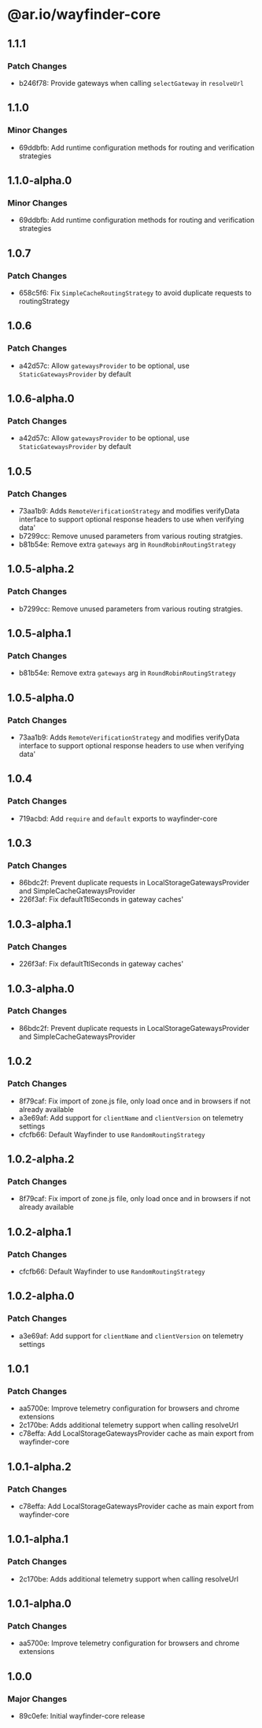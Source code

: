 # @ar.io/wayfinder-core

## 1.1.1

### Patch Changes

- b246f78: Provide gateways when calling `selectGateway` in `resolveUrl`

## 1.1.0

### Minor Changes

- 69ddbfb: Add runtime configuration methods for routing and verification strategies

## 1.1.0-alpha.0

### Minor Changes

- 69ddbfb: Add runtime configuration methods for routing and verification strategies

## 1.0.7

### Patch Changes

- 658c5f6: Fix `SimpleCacheRoutingStrategy` to avoid duplicate requests to routingStrategy

## 1.0.6

### Patch Changes

- a42d57c: Allow `gatewaysProvider` to be optional, use `StaticGatewaysProvider` by default

## 1.0.6-alpha.0

### Patch Changes

- a42d57c: Allow `gatewaysProvider` to be optional, use `StaticGatewaysProvider` by default

## 1.0.5

### Patch Changes

- 73aa1b9: Adds `RemoteVerificationStrategy` and modifies verifyData interface to support optional response headers to use when verifying data'
- b7299cc: Remove unused parameters from various routing stratgies.
- b81b54e: Remove extra `gateways` arg in `RoundRobinRoutingStrategy`

## 1.0.5-alpha.2

### Patch Changes

- b7299cc: Remove unused parameters from various routing stratgies.

## 1.0.5-alpha.1

### Patch Changes

- b81b54e: Remove extra `gateways` arg in `RoundRobinRoutingStrategy`

## 1.0.5-alpha.0

### Patch Changes

- 73aa1b9: Adds `RemoteVerificationStrategy` and modifies verifyData interface to support optional response headers to use when verifying data'

## 1.0.4

### Patch Changes

- 719acbd: Add `require` and `default` exports to wayfinder-core

## 1.0.3

### Patch Changes

- 86bdc2f: Prevent duplicate requests in LocalStorageGatewaysProvider and SimpleCacheGatewaysProvider
- 226f3af: Fix defaultTtlSeconds in gateway caches'

## 1.0.3-alpha.1

### Patch Changes

- 226f3af: Fix defaultTtlSeconds in gateway caches'

## 1.0.3-alpha.0

### Patch Changes

- 86bdc2f: Prevent duplicate requests in LocalStorageGatewaysProvider and SimpleCacheGatewaysProvider

## 1.0.2

### Patch Changes

- 8f79caf: Fix import of zone.js file, only load once and in browsers if not already available
- a3e69af: Add support for `clientName` and `clientVersion` on telemetry settings
- cfcfb66: Default Wayfinder to use `RandomRoutingStrategy`

## 1.0.2-alpha.2

### Patch Changes

- 8f79caf: Fix import of zone.js file, only load once and in browsers if not already available

## 1.0.2-alpha.1

### Patch Changes

- cfcfb66: Default Wayfinder to use `RandomRoutingStrategy`

## 1.0.2-alpha.0

### Patch Changes

- a3e69af: Add support for `clientName` and `clientVersion` on telemetry settings

## 1.0.1

### Patch Changes

- aa5700e: Improve telemetry configuration for browsers and chrome extensions
- 2c170be: Adds additional telemetry support when calling resolveUrl
- c78effa: Add LocalStorageGatewaysProvider cache as main export from wayfinder-core

## 1.0.1-alpha.2

### Patch Changes

- c78effa: Add LocalStorageGatewaysProvider cache as main export from wayfinder-core

## 1.0.1-alpha.1

### Patch Changes

- 2c170be: Adds additional telemetry support when calling resolveUrl

## 1.0.1-alpha.0

### Patch Changes

- aa5700e: Improve telemetry configuration for browsers and chrome extensions

## 1.0.0

### Major Changes

- 89c0efe: Initial wayfinder-core release
